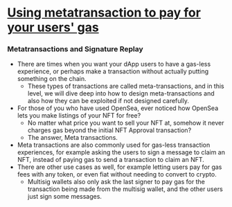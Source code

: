 # [Using metatransaction to pay for your users' gas](https://learnweb3.io/degrees/ethereum-developer-degree/senior/using-metatransaction-to-pay-for-your-users-gas/)

### Metatransactions and Signature Replay
- There are times when you want your dApp users to have a gas-less experience, or perhaps make a transaction without actually putting something on the chain.
    - These types of transactions are called meta-transactions, and in this level, we will dive deep into how to design meta-transactions and also how they can be exploited if not designed carefully.
- For those of you who have used OpenSea, ever noticed how OpenSea lets you make listings of your NFT for free?
    - No matter what price you want to sell your NFT at, somehow it never charges gas beyond the initial NFT Approval transaction?
    - The answer, Meta transactions.
- Meta transactions are also commonly used for gas-less transaction experiences, for example asking the users to sign a message to claim an NFT, instead of paying gas to send a transaction to claim an NFT.
- There are other use cases as well, for example letting users pay for gas fees with any token, or even fiat without needing to convert to crypto.
    - Multisig wallets also only ask the last signer to pay gas for the transaction being made from the multisig wallet, and the other users just sign some messages.